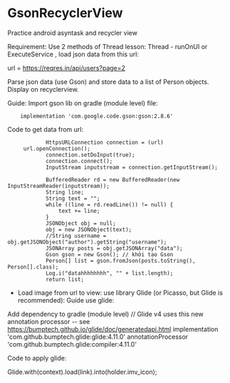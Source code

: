 # GsonRecyclerView

Practice android asyntask and recycler view

Requirement:
Use 2 methods of Thread lesson: Thread - runOnUI or ExecuteService , load json data from this url:

url = https://reqres.in/api/users?page=2

Parse json data (use Gson) and store data to a list of Person objects. Display on recyclerview.

Guide:
Import gson lib on gradle (module level) file:

		implementation 'com.google.code.gson:gson:2.8.6'


Code to get data from url:


                HttpsURLConnection connection = (url)
		 url.openConnection();
                connection.setDoInput(true);
                connection.connect();
                InputStream inputstream = connection.getInputStream();

                BufferedReader rd = new BufferedReader(new InputStreamReader(inputstream));
                String line;
                String text = "";
                while ((line = rd.readLine()) != null) {
                    text += line;
                }
                JSONObject obj = null;
                obj = new JSONObject(text);
                //String username = obj.getJSONObject("author").getString("username");
                JSONArray posts = obj.getJSONArray("data");
                Gson gson = new Gson(); // khởi tạo Gson
                Person[] list = gson.fromJson(posts.toString(), Person[].class);
                Log.i("datahhhhhhhh", "" + list.length);
                return list;


-	Load image from url to view: use library Glide (or Picasso, but Glide is recommended):
Guide use glide:



Add dependency to gradle (module level)
// Glide v4 uses this new annotation processor -- see https://bumptech.github.io/glide/doc/generatedapi.html
  implementation 'com.github.bumptech.glide:glide:4.11.0'
  annotationProcessor 'com.github.bumptech.glide:compiler:4.11.0'

Code to apply glide:

Glide.with(context).load(link).into(holder.imv_icon);


